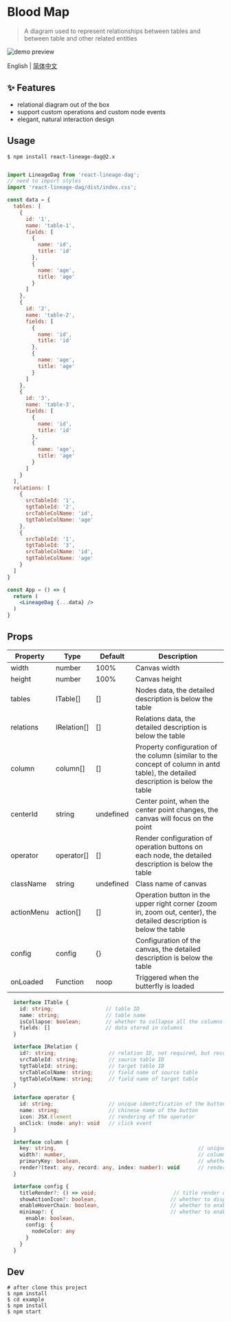 # Blood Map

> A diagram used to represent relationships between tables and between table and other related entities

![demo preview](https://img.alicdn.com/imgextra/i4/O1CN01ou8wTq20SQv4AnedD_!!6000000006848-1-tps-1337-761.gif)

English | [简体中文](./README.md)

## ✨ Features

- relational diagram out of the box
- support custom operations and custom node events
- elegant, natural interaction design

## Usage

```shell
$ npm install react-lineage-dag@2.x
```


```jsx

import LineageDag from 'react-lineage-dag';
// need to import styles
import 'react-lineage-dag/dist/index.css';

const data = {
  tables: [
    {
      id: '1',
      name: 'table-1',
      fields: [
        {
          name: 'id',
          title: 'id'
        },
        {
          name: 'age',
          title: 'age'
        }
      ]
    },
    {
      id: '2',
      name: 'table-2',
      fields: [
        {
          name: 'id',
          title: 'id'
        },
        {
          name: 'age',
          title: 'age'
        }
      ]      
    },
    {
      id: '3',
      name: 'table-3',
      fields: [
        {
          name: 'id',
          title: 'id'
        },
        {
          name: 'age',
          title: 'age'
        }
      ]      
    }    
  ],
  relations: [
    {
      srcTableId: '1',
      tgtTableId: '2',
      srcTableColName: 'id',
      tgtTableColName: 'age'
    },
    {
      srcTableId: '1',
      tgtTableId: '3',
      srcTableColName: 'id',
      tgtTableColName: 'age'
    }
  ]
}

const App = () => {
  return (
    <LineageDag {...data} />
  )
}
```

## Props

| Property | Type | Default | Description |
| ---- | ---- | ---- | ---- |
| width | number | 100% | Canvas width |
| height | number | 100% | Canvas height |
| tables | ITable[] | [] | Nodes data, the detailed description is below the table |
| relations | IRelation[] | [] | Relations data, the detailed description is below the table |
| column | column[] | [] | Property configuration of the column (similar to the concept of column in antd table), the detailed description is below the table |
| centerId | string | undefined | Center point, when the center point changes, the canvas will focus on the point |
| operator | operator[] | [] | Render configuration of operation buttons on each node, the detailed description is below the table |
| className | string | undefined | Class name of canvas |
| actionMenu | action[] | [] | Operation button in the upper right corner (zoom in, zoom out, center), the detailed description is below the table |
| config | config | {} | Configuration of the canvas, the detailed description is below the table |
| onLoaded | Function | noop | Triggered when the butterfly is loaded |

```ts
  interface ITable {
    id: string;                 // table ID
    name: string;               // table name
    isCollapse: boolean;        // whether to collapse all the columns
    fields: []                  // data stored in columns
  }

  interface IRelation {
    id?: string;                 // relation ID, not required, but recommended
    srcTableId: string;          // source table ID
    tgtTableId: string;          // target table ID
    srcTableColName: string;     // field name of source table
    tgtTableColName: string;     // field name of target table
  }

  interface operator {
    id: string;                  // unique identification of the button
    name: string;                // chinese name of the button
    icon: JSX.Element            // rendering of the operator
    onClick: (node: any): void   // click event
  }

  interface column {
    key: string,                                              // unique identification of the column
    width?: number,                                           // column width
    primaryKey: boolean,                                      // whether the value corresponding to the key of this column is a key-value pair, corresponding to the primary key concept of the column in antd
    render?(text: any, record: any, index: number): void      // rendering method of the column
  }

  interface config {
    titleRender?: () => void;                         // title render of custom node
    showActionIcon?: boolean,                        // whether to display the operation icons: zoom in, zoom out, focus
    enableHoverChain: boolean,                       // whether to enable highlight the chain when hovering
    minimap?: {                                      // whether to enable thumbnail
      enable: boolean,
      config: {
        nodeColor: any
      }
    }
  }
```

## Dev

```shell
# after clone this project
$ npm install
$ cd example
$ npm install
$ npm start
```